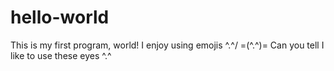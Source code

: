 # hello-world
This is my first program, world! 
I enjoy using emojis
\^.^/ 
=(^.^)=
Can you tell I like to use these eyes ^.^
